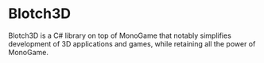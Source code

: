 # Blotch3D
Blotch3D is a C# library on top of MonoGame that notably simplifies development of 3D applications and games, while retaining all the power of MonoGame.
